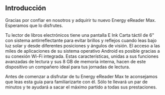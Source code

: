 ## Introducción

Gracias por confiar en nosotros y adquirir tu nuevo Energy eReader Max. Esperamos que lo disfrutes.

Tu lector de libros electrónicos tiene una pantalla E Ink Carta táctil de 6" con sistema antirreflectante para evitar brillos y reflejos cuando leas bajo luz solar y desde diferentes posiciones y ángulos de visión. El acceso a las miles de aplicaciones de su sistema operativo Android es posible gracias a su conexión Wi-Fi integrada. Estas características, unidas a sus funciones avanzadas de lectura y sus 8 GB de memoria interna, hacen de este dispositivo un compañero ideal para tus jornadas de lectura.

Antes de comenzar a disfrutar de tu Energy eReader Max te aconsejamos que leas esta guía para familiarizarte con él. Sólo te llevará un par de minutos y te ayudará a sacar el máximo partido a todas sus prestaciones.
